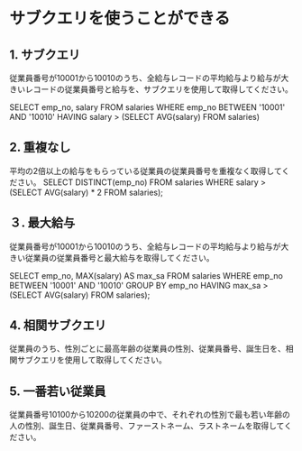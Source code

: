 # サブクエリを使うことができる

## 1. サブクエリ

従業員番号が10001から10010のうち、全給与レコードの平均給与より給与が大きいレコードの従業員番号と給与を、サブクエリを使用して取得してください。

SELECT emp_no, salary
FROM salaries
WHERE emp_no BETWEEN '10001' AND '10010'
HAVING salary > (SELECT AVG(salary) FROM salaries)

## 2. 重複なし

平均の2倍以上の給与をもらっている従業員の従業員番号を重複なく取得してください。
SELECT DISTINCT(emp_no)
FROM salaries
WHERE salary > (SELECT AVG(salary) * 2 FROM salaries);
## ３. 最大給与

従業員番号が10001から10010のうち、全給与レコードの平均給与より給与が大きい従業員の従業員番号と最大給与を取得してください。

SELECT emp_no, MAX(salary) AS max_sa
FROM salaries
WHERE emp_no BETWEEN '10001' AND '10010'
GROUP BY emp_no
HAVING max_sa > (SELECT AVG(salary) FROM salaries);

## 4. 相関サブクエリ

従業員のうち、性別ごとに最高年齢の従業員の性別、従業員番号、誕生日を、相関サブクエリを使用して取得してください。

## 5. 一番若い従業員

従業員番号10100から10200の従業員の中で、それぞれの性別で最も若い年齢の人の性別、誕生日、従業員番号、ファーストネーム、ラストネームを取得してください。
